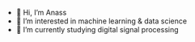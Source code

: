 - 👋 Hi, I’m Anass
- 👀 I’m interested in machine learning & data science
- 🌱 I’m currently studying digital signal processing
